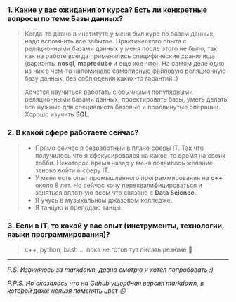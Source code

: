 ### 1. Какие у вас ожидания от курса? Есть ли конкретные вопросы по теме Базы данных?
> Когда-то давно в институте у меня был курс по базам данных, надо вспомнить все забытое. 
> Практического опыта с реляционными базами данных у меня после этого не было, так как на работе всегда применялись специфические хранилища (варианты **nosql**, **mapreduce** и еще кое-что).
> На самом деле одно из них в чем-то напоминало самописную файловую реляционную базу данных, без соблюдения каких-то гарантий :)
> 
> 
> Хочется научиться работать с обычными популярными реляционными базами данных, проектировать базы, уметь делать все нужные для специалиста базовые и продвинутые операции. Хорошо изучить **SQL**.

### 2. В какой сфере работаете сейчас?

> - Прямо сейчас я безработный в плане сферы IT. Так что получилось что я сфокусировался на какое-то время на своих хобби. Некоторое время назад у меня появилось желание заново войти в сферу IT.
> - У меня есть опыт промышленного программирования на **с++** около 8 лет. Но сейчас хочу переквалифицироваться и заняться вплотную всем что связано с **Data Science**.
> - Я учусь в музыкальном джазовом колледже.
> - Я танцую и преподаю танцы.
 
### 3. Если в IT, то какой у вас опыт (инструменты, технологии, языки программирования)?

>  c++, python, bash ... пока не готов тут писать резюме :eyes:


---
*P.S. Извиняюсь за markdown, давно смотрю и хотел попробовать :)*

*P.P.S. Но оказалось что на Github ущербная версия markdown, в которой даже нельзя поменять цвет :confused:*
